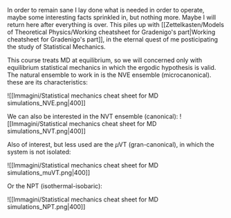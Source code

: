 In order to remain sane I lay done what is needed in order to operate, maybe some interesting facts sprinkled in, but nothing more. Maybe I will return here after everything is over.
This piles up with [[Zettelkasten/Models of Theoretical Physics/Working cheatsheet for Gradenigo's part|Working cheatsheet for Gradenigo's part]], in the eternal quest of me posticipating the study of Statistical Mechanics.

This course treats MD at equilibrium, so we will concerned only with equilibrium statistical mechanics in which the ergodic hypothesis is valid.
The natural ensemble to work in is the NVE ensemble (microcanonical). these are its characteristics:

![[Immagini/Statistical mechanics cheat sheet for MD simulations_NVE.png|400]]

We can also be interested in the NVT ensemble (canonical):
![[Immagini/Statistical mechanics cheat sheet for MD simulations_NVT.png|400]]

Also of interest, but less used are the $\mu$VT (gran-canonical), in which the system is not isolated:

![[Immagini/Statistical mechanics cheat sheet for MD simulations_muVT.png|400]]

Or the NPT (isothermal-isobaric):

![[Immagini/Statistical mechanics cheat sheet for MD simulations_NPT.png|400]]

